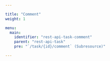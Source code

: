 ```yaml
---

title: "Comment"
weight: 1

menu:
  main:
    identifier: "rest-api-task-comment"
    parent: "rest-api-task"
    pre: "`/task/{id}/comment` (Subresource)"

---
```

